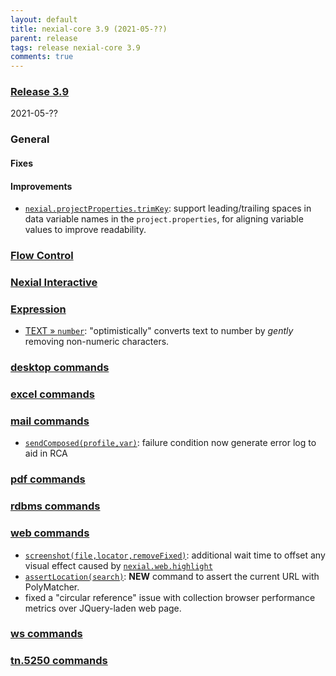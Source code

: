 ```yaml
---
layout: default
title: nexial-core 3.9 (2021-05-??)
parent: release
tags: release nexial-core 3.9
comments: true
---
```


### <a href="https://github.com/nexiality/nexial-core/releases/tag/nexial-core-v3.9_????" class="external-link" target="_nexial_link">Release 3.9</a>
2021-05-??


### General
#### Fixes

#### Improvements
- [`nexial.projectProperties.trimKey`](../systemvars/index.html#nexial.projectProperties.trimKey): support 
  leading/trailing spaces in data variable names in the `project.properties`, for aligning variable values to improve 
  readability.


### [Flow Control](../flowcontrols)


### [Nexial Interactive](../interactive)


### [Expression](../expressions)
- [TEXT &raquo; `number`](../expressions/TEXTexpression#number): "optimistically" converts text to number by _gently_ 
  removing non-numeric characters.


### [desktop commands](../commands/desktop)


### [excel commands](../commands/excel)


### [mail commands](../commands/mail)
- [`sendComposed(profile,var)`](../commands/mail/sendComposed(profile,var)): failure condition now generate error log to aid in RCA


### [pdf commands](../commands/pdf)


### [rdbms commands](../commands/rdbms)


### [web commands](../commands/web)
- [`screenshot(file,locator,removeFixed)`](../commands/web/screenshot(file,locator,removeFixed)): additional wait time 
  to offset any visual effect caused by [`nexial.web.highlight`](../systemvars/index.html#nexial.web.highlight)
- [`assertLocation(search)`](../commands/web/assertLocation(search)): **NEW** command to assert the current URL with PolyMatcher.
- fixed a "circular reference" issue with collection browser performance metrics over JQuery-laden web page.


### [ws commands](../commands/ws)


### [tn.5250 commands](../commands/tn.5250)
